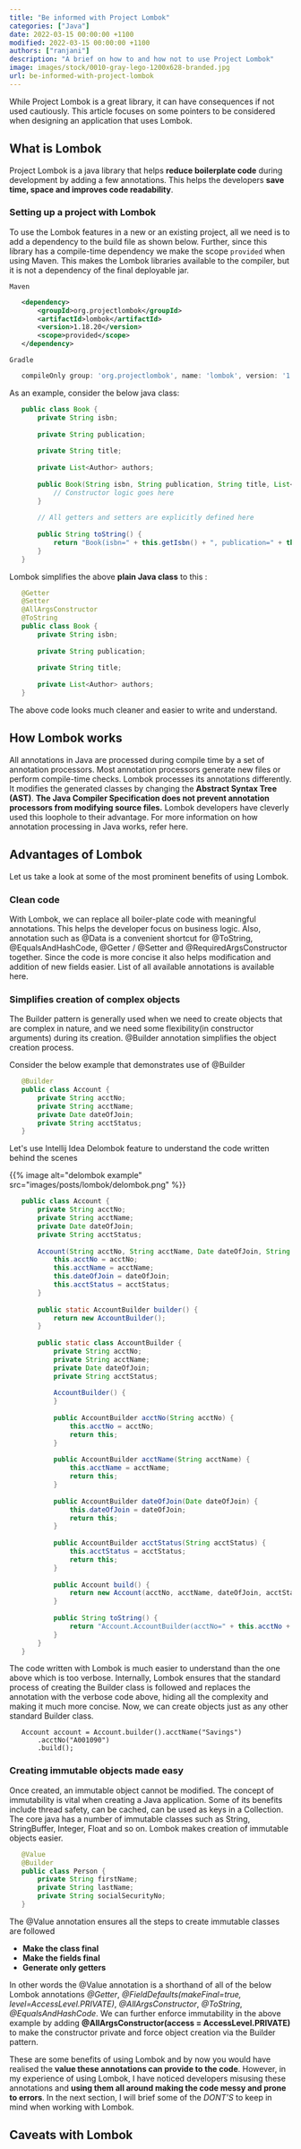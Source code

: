 ```yaml
---
title: "Be informed with Project Lombok"
categories: ["Java"]
date: 2022-03-15 00:00:00 +1100
modified: 2022-03-15 00:00:00 +1100
authors: ["ranjani"]
description: "A brief on how to and how not to use Project Lombok"
image: images/stock/0010-gray-lego-1200x628-branded.jpg
url: be-informed-with-project-lombok
---
```


While Project Lombok is a great library, it can have consequences if not used cautiously.
This article focuses on some pointers to be considered when designing an application that uses Lombok.

## What is Lombok
Project Lombok is a java library that helps **reduce boilerplate code** during development by adding a few annotations. This helps the developers **save time, space and improves code readability**.

### Setting up a project with Lombok
To use the Lombok features in a new or an existing project, all we need is to add a dependency to the build file as shown below.
Further, since this library has a compile-time dependency we make the scope `provided` when using Maven. This makes the Lombok libraries available to the compiler, but it is not a dependency of the final deployable jar.

 `Maven`
 ````xml
    <dependency>
        <groupId>org.projectlombok</groupId>
        <artifactId>lombok</artifactId>
        <version>1.18.20</version>
        <scope>provided</scope>
    </dependency>
  ````

 `Gradle`
 ````groovy
    compileOnly group: 'org.projectlombok', name: 'lombok', version: '1.18.20'
 ````

As an example, consider the below java class:

 ````java
    public class Book {
        private String isbn;
    
        private String publication;
    
        private String title;
    
        private List<Author> authors;
    
        public Book(String isbn, String publication, String title, List<Author> authors) {
            // Constructor logic goes here
        }
    
        // All getters and setters are explicitly defined here    
    
        public String toString() {
            return "Book(isbn=" + this.getIsbn() + ", publication=" + this.getPublication() + ", title=" + this.getTitle() + ", authors=" + this.getAuthors() + ", genre=" + this.getGenre() + ")";
        }
    }

 ````

Lombok simplifies the above **plain Java class** to this :

 ````java
    @Getter
    @Setter
    @AllArgsConstructor
    @ToString
    public class Book {
        private String isbn;
    
        private String publication;
    
        private String title;
    
        private List<Author> authors;
    }

 ````
The above code looks much cleaner and easier to write and understand.

## How Lombok works
All annotations in Java are processed during compile time by a set of annotation processors. Most annotation processors generate new files or perform compile-time checks. Lombok processes its annotations differently. It modifies the generated classes by changing the **Abstract Syntax Tree (AST)**. **The Java Compiler Specification does not prevent annotation processors from modifying source files.** 
Lombok developers have cleverly used this loophole to their advantage. 
For more information on how annotation processing in Java works, refer here.

## Advantages of Lombok
Let us take a look at some of the most prominent benefits of using Lombok.

### Clean code
With Lombok, we can replace all boiler-plate code with meaningful annotations. This helps the developer focus on business logic.
Also, annotation such as @Data is a convenient shortcut for @ToString, @EqualsAndHashCode, @Getter / @Setter and @RequiredArgsConstructor together.
Since the code is more concise it also helps modification and addition of new fields easier.
List of all available annotations is available here. 

### Simplifies creation of complex objects
The Builder pattern is generally used when we need to create objects that are complex in nature, and we need some flexibility(in constructor arguments) during its creation. 
@Builder annotation simplifies the object creation process.

Consider the below example that demonstrates use of @Builder

 ````java
    @Builder
    public class Account {
        private String acctNo;
        private String acctName;
        private Date dateOfJoin;
        private String acctStatus;
    }
 ````
 Let's use Intellij Idea Delombok feature to understand the code written behind the scenes

 {{% image alt="delombok example" src="images/posts/lombok/delombok.png" %}}

 ````java
    public class Account {
        private String acctNo;
        private String acctName;
        private Date dateOfJoin;
        private String acctStatus;
    
        Account(String acctNo, String acctName, Date dateOfJoin, String acctStatus) {
            this.acctNo = acctNo;
            this.acctName = acctName;
            this.dateOfJoin = dateOfJoin;
            this.acctStatus = acctStatus;
        }
    
        public static AccountBuilder builder() {
            return new AccountBuilder();
        }
    
        public static class AccountBuilder {
            private String acctNo;
            private String acctName;
            private Date dateOfJoin;
            private String acctStatus;
    
            AccountBuilder() {
            }
    
            public AccountBuilder acctNo(String acctNo) {
                this.acctNo = acctNo;
                return this;
            }
    
            public AccountBuilder acctName(String acctName) {
                this.acctName = acctName;
                return this;
            }
    
            public AccountBuilder dateOfJoin(Date dateOfJoin) {
                this.dateOfJoin = dateOfJoin;
                return this;
            }
    
            public AccountBuilder acctStatus(String acctStatus) {
                this.acctStatus = acctStatus;
                return this;
            }
    
            public Account build() {
                return new Account(acctNo, acctName, dateOfJoin, acctStatus);
            }
    
            public String toString() {
                return "Account.AccountBuilder(acctNo=" + this.acctNo + ", acctName=" + this.acctName + ", dateOfJoin=" + this.dateOfJoin + ", acctStatus=" + this.acctStatus + ")";
            }
        }
    }
 ````
The code written with Lombok is much easier to understand than the one above which is too verbose. Internally, Lombok ensures that the standard process of creating the Builder class is followed and replaces the annotation with the verbose code above, hiding all the complexity and making it much more concise.
Now, we can create objects just as any other standard Builder class.
 ````text
    Account account = Account.builder().acctName("Savings")
        .acctNo("A001090")
        .build();
 ````

### Creating immutable objects made easy
Once created, an immutable object cannot be modified. The concept of immutability is vital when creating a Java application. Some of its benefits include 
thread safety, can be cached, can be used as keys in a Collection. The core java has a number of immutable classes such as String, StringBuffer, Integer, Float and so on.
Lombok makes creation of immutable objects easier.

 ````java
    @Value
    @Builder
    public class Person {
        private String firstName;
        private String lastName;
        private String socialSecurityNo;
    }
 ````
The @Value annotation ensures all the steps to create immutable classes are followed
 - **Make the class final**
 - **Make the fields final**
 - **Generate only getters**

In other words the @Value annotation is a shorthand of all of the below Lombok annotations *@Getter*, *@FieldDefaults(makeFinal=true, level=AccessLevel.PRIVATE)*,
*@AllArgsConstructor*, *@ToString*, *@EqualsAndHashCode*.
We can further enforce immutability in the above example by adding **@AllArgsConstructor(access = AccessLevel.PRIVATE)** to make the constructor private and force object creation via the Builder pattern.

These are some benefits of using Lombok and by now you would have realised the **value these annotations can provide to the code**.
However, in my experience of using Lombok, I have noticed developers misusing these annotations and **using them all around making the code messy and prone to errors**. In the next section, I will brief some of the *DONT'S* to keep in mind when working with Lombok.

## Caveats with Lombok




